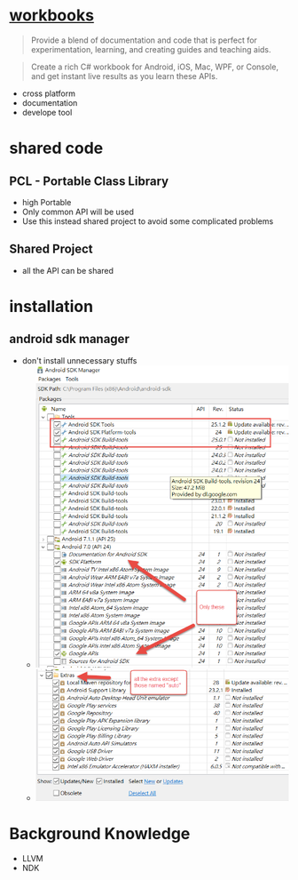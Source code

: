 # [workbooks](https://developer.xamarin.com/guides/cross-platform/workbooks/) 
>Provide a blend of documentation and code that is perfect for experimentation, learning, and creating guides and teaching aids.

>Create a rich C# workbook for Android, iOS, Mac, WPF, or Console, and get instant live results as you learn these APIs. 
- cross platform
- documentation
- develope tool

# shared code
## PCL - Portable Class Library
- high Portable
- Only common API will be used
- Use this instead shared project to avoid some complicated problems
## Shared Project
- all the API can be shared

# installation
## android sdk manager
- don't install unnecessary stuffs
    - ![sdk](images/2016-12-11_13-38-05.png)
    - ![extra](images/2016-12-11_13-39-27.png)

# Background Knowledge
- LLVM
- NDK